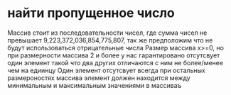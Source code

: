 # найти пропущенное число
Массив стоит из последовательности чисел, где сумма чисел не превышает 9,223,372,036,854,775,807, так же предположим что не будут использоваться отрицательные числа
Размер массива x>=0, но при размерности массива 2 и более у нас гарантировано отсутсвует один элемент такой что два других отличаются с ним не более/менее чем на едиинцу
Один элемент отсутсвует всегда при остальных размероностях массива элемент должен находится между минимальным и максимальным значениями в массиваъ
